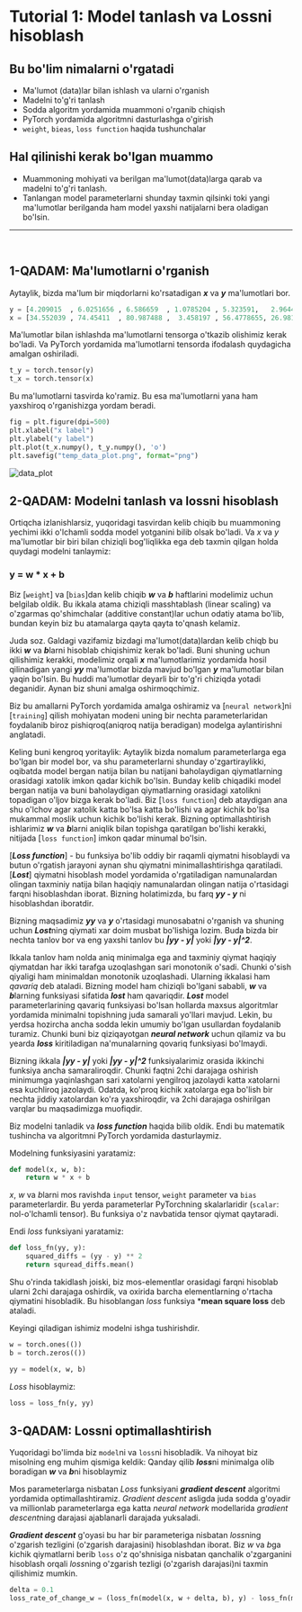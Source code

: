 # Tutorial 1: Model tanlash va Lossni hisoblash 
## Bu bo'lim nimalarni o'rgatadi
 * Ma'lumot (data)lar bilan ishlash va ularni o'rganish
 * Madelni to'g'ri tanlash 
 * Sodda algoritm yordamida muammoni o'rganib chiqish 
 * PyTorch yordamida algoritmni dasturlashga o'girish
 * `weight`, `bieas`, `loss function` haqida tushunchalar

## Hal qilinishi kerak bo'lgan muammo
 * Muammoning mohiyati va berilgan ma'lumot(data)larga qarab va madelni to'g'ri tanlash.
 * Tanlangan model parameterlarni shunday taxmin qilsinki toki yangi ma'lumotlar berilganda ham model yaxshi natijalarni bera oladigan bo'lsin.


* * *


<br/>

## **1-QADAM:** Ma'lumotlarni o'rganish

Aytaylik, bizda ma'lum bir miqdorlarni ko'rsatadigan ***x*** va ***y*** ma'lumotlari bor. 

```python
y = [4.209015  , 6.0251656 , 6.586659  , 1.0785204 , 5.323591,   2.9644287, 8.885769  , 9.895647  ,  6.464806  , 0.18034637, 1.2534696]
x = [34.552039 , 74.45411  , 80.987488 ,  3.458197 , 56.4778655, 26.98163  , 95.79415  , 106.228316 , 61.169422 , 1.089516 , 8.962632]
```

Ma'lumotlar bilan ishlashda ma'lumotlarni tensorga o'tkazib olishimiz kerak bo'ladi. Va PyTorch yordamida ma'lumotlarni tensorda ifodalash quydagicha amalgan oshiriladi.

```python
t_y = torch.tensor(y)
t_x = torch.tensor(x)
```

Bu ma'lumotlarni tasvirda ko'ramiz. Bu esa ma'lumotlarni yana ham  yaxshiroq o'rganishizga yordam beradi.

```python
fig = plt.figure(dpi=500)
plt.xlabel("x label")
plt.ylabel("y label")
plt.plot(t_x.numpy(), t_y.numpy(), 'o')
plt.savefig("temp_data_plot.png", format="png")
```

![data_plot](https://martianvenusian.github.io/dl_tutorial/images/temp_data_plot.png)

## **2-QADAM:** Modelni tanlash va lossni hisoblash
Ortiqcha izlanishlarsiz, yuqoridagi tasvirdan kelib chiqib bu muammoning yechimi ikki o'lchamli sodda model yotganini bilib olsak bo'ladi. Va *x* va *y* ma'lumotlar bir biri bilan chiziqli bog'liqlikka ega deb taxmin qilgan holda quydagi modelni tanlaymiz:

### y = w * x + b

Biz [`weight`] va [`bias`]dan kelib chiqib ***w*** va ***b*** haftlarini modelimiz uchun belgilab oldik. Bu ikkala atama chiziqli masshtablash (linear scaling) va o'zgarmas qo'shimchalar (additive constant)lar uchun odatiy atama bo'lib, bundan keyin biz bu atamalarga qayta qayta to'qnash kelamiz.

Juda soz. Galdagi vazifamiz bizdagi ma'lumot(data)lardan kelib chiqb bu ikki ***w*** va ***b***larni hisoblab chiqishimiz kerak bo'ladi. Buni shuning uchun qilishimiz kerakki, modelimiz orqali ***x*** ma'lumotlarimiz yordamida hosil qilinadigan yangi ***yy*** ma'lumotlar bizda mavjud bo'lgan ***y*** ma'lumotlar bilan yaqin bo'lsin. Bu huddi ma'lumotlar deyarli bir to'g'ri chiziqda yotadi deganidir. Aynan biz shuni amalga oshirmoqchimiz.

Biz bu amallarni PyTorch yordamida amalga oshiramiz va [`neural network`]ni [`training`] qilish mohiyatan modeni uning bir nechta parameterlaridan foydalanib biroz pishiqroq(aniqroq natija beradigan) modelga aylantirishni anglatadi.

Keling buni kengroq yoritaylik: Aytaylik bizda nomalum parameterlarga ega bo'lgan bir model bor, va shu parameterlarni shunday o'zgartiraylikki, oqibatda model bergan natija bilan bu natijani baholaydigan qiymatlarning orasidagi xatolik imkon qadar kichik bo'lsin. Bunday kelib chiqadiki model bergan natija va buni baholaydigan qiymatlarning orasidagi xatolikni topadigan o'ljov bizga kerak bo'ladi. Biz [`loss function`] deb ataydigan ana shu o'lchov agar xatolik katta bo'lsa katta bo'lishi va agar kichik bo'lsa  mukammal moslik uchun kichik bo'lishi kerak. Bizning optimallashtirish ishlarimiz ***w*** va ***b***larni aniqlik bilan topishga qaratilgan bo'lishi kerakki, nitijada [`loss function`] imkon qadar minumal bo'lsin.

[***Loss function***] - bu funksiya bo'lib oddiy bir raqamli qiymatni hisoblaydi va butun o'rgatish jarayoni aynan shu qiymatni minimallashtirishga qaratiladi. [***Lost***] qiymatni hisoblash model yordamida o'rgatiladigan namunalardan olingan taxminiy natija bilan haqiqiy namunalardan olingan natija o'rtasidagi farqni hisoblashdan iborat. Bizning holatimizda, bu farq ***yy - y*** ni hisoblashdan iboratdir.

Bizning maqsadimiz ***yy*** va ***y*** o'rtasidagi munosabatni o'rganish va shuning uchun ***Lost***ning qiymati xar doim musbat bo'lishiga lozim. Buda bizda bir nechta tanlov bor va eng yaxshi tanlov bu ***|yy - y|*** yoki ***|yy - y|^2***. 

Ikkala tanlov ham nolda aniq minimalga ega and taxminiy qiymat haqiqiy qiymatdan har ikki tarafga uzoqlashgan sari monotonik o'sadi. Chunki o'sish qiyaligi ham minimaldan monotonik uzoqlashadi. Ularning ikkalasi ham *qavariq* deb ataladi. Bizning model ham chiziqli bo'lgani sababli, ***w*** va ***b***larning funksiyasi sifatida ***lost*** ham qavariqdir. ***Lost*** model parameterlarining qavariq funksiyasi bo'lsan hollarda maxsus algoritmlar yordamida minimalni topishning juda samarali yo'llari mavjud. Lekin, bu yerdsa hozircha ancha sodda lekin umumiy bo'lgan usullardan foydalanib turamiz. Chunki buni biz qiziqayotgan ***neural network*** uchun qilamiz va bu yearda ***loss*** kiritiladigan na'munalarning qovariq funksiyasi bo'lmaydi.

Bizning ikkala ***|yy - y|*** yoki ***|yy - y|^2*** funksiyalarimiz orasida ikkinchi funksiya ancha samaraliroqdir. Chunki faqtni 2chi darajaga oshirish minimumga yaqinlashgan sari xatolarni yengilroq jazolaydi katta xatolarni esa kuchliroq jazolaydi. Odatda, ko'proq kichik xatolarga ega bo'lish bir nechta jiddiy xatolardan ko'ra yaxshiroqdir, va 2chi darajaga oshirilgan varqlar bu maqsadimizga muofiqdir.


Biz modelni tanladik va ***loss function*** haqida bilib oldik. Endi bu matematik tushincha va algoritmni PyTorch yordamida dasturlaymiz. 

Modelning funksiyasini yaratamiz:
```Python
def model(x, w, b):
    return w * x + b
```
*x*, *w* va *b*larni mos ravishda `input` tensor, `weight` parameter va `bias` parameterlardir. Bu yerda parameterlar PyTorchning skalarlaridir (`scalar`: nol-o'lchamli tensor). Bu funksiya o'z navbatida tensor qiymat qaytaradi.

Endi *loss* funksiyani yaratamiz:
```python
def loss_fn(yy, y):
    squared_diffs = (yy - y) ** 2
    return squread_diffs.mean()
```
Shu o'rinda takidlash joiski, biz mos-elementlar orasidagi farqni hisoblab ularni 2chi darajaga oshirdik, va oxirida barcha elementlarning o'rtacha qiymatini hisobladik. Bu hisoblangan *loss* funksiya ***mean square loss** deb ataladi.

Keyingi qiladigan ishimiz modelni ishga tushirishdir.
```python
w = torch.ones(())
b = torch.zeros(())

yy = model(x, w, b)
```

*Loss* hisoblaymiz:
```python
loss = loss_fn(y, yy)
```


## **3-QADAM:** Lossni optimallashtirish
Yuqoridagi bo'limda biz `model`ni va `loss`ni hisobladik. Va nihoyat biz misolning eng muhim qismiga keldik: Qanday qilib ***loss***ni minimalga olib boradigan ***w*** va ***b***ni hisoblaymiz

Mos parameterlarga nisbatan *Loss* funksiyani ***gradient descent*** algoritmi yordamida optimallashtiramiz. *Gradient descent* asligda juda sodda g'oyadir va millionlab parameterlarga ega katta *neural network* modellarida *gradient descent*ning darajasi ajablanarli darajada yuksaladi.

***Gradient descent*** g'oyasi bu har bir parameteriga nisbatan *loss*ning o'zgarish tezligini (o'zgarish darajasini) hisoblashdan iborat. Biz *w* va *b*ga kichik qiymatlarni berib `loss` o'z qo'shnisiga nisbatan qanchalik o'zgarganini hisoblash orqali *loss*ning o'zgarish tezligi (o'zgarish darajasi)ni taxmin qilishimiz mumkin.

```python
delta = 0.1
loss_rate_of_change_w = (loss_fn(model(x, w + delta, b), y) - loss_fn(model(x, w - delta, b), y)) / (2.0 * delta)
```